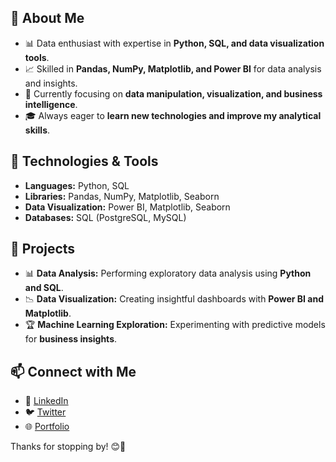 <html>
    <body>
        <h2>🚀 About Me</h2>
        <ul>
            <li>📊 Data enthusiast with expertise in <strong>Python, SQL, and data visualization tools</strong>.</li>
            <li>📈 Skilled in <strong>Pandas, NumPy, Matplotlib, and Power BI</strong> for data analysis and insights.</li>
            <li>🎯 Currently focusing on <strong>data manipulation, visualization, and business intelligence</strong>.</li>
            <li>🎓 Always eager to <strong>learn new technologies and improve my analytical skills</strong>.</li>
        </ul>
        <h2>🔧 Technologies & Tools</h2>
        <ul>
            <li><strong>Languages:</strong> Python, SQL</li>
            <li><strong>Libraries:</strong> Pandas, NumPy, Matplotlib, Seaborn</li>
            <li><strong>Data Visualization:</strong> Power BI, Matplotlib, Seaborn</li>
            <li><strong>Databases:</strong> SQL (PostgreSQL, MySQL)</li>
        </ul>
        <h2>📂 Projects</h2>
        <ul>
            <li>📊 <strong>Data Analysis:</strong> Performing exploratory data analysis using <strong>Python and SQL</strong>.</li>
            <li>📉 <strong>Data Visualization:</strong> Creating insightful dashboards with <strong>Power BI and Matplotlib</strong>.</li>
            <li>🏆 <strong>Machine Learning Exploration:</strong> Experimenting with predictive models for <strong>business insights</strong>.</li>
        </ul>
        <h2>📫 Connect with Me</h2>
        <ul>
            <li>💼 <a href="#">LinkedIn</a></li>
            <li>🐦 <a href="#">Twitter</a></li>
            <li>🌐 <a href="#">Portfolio</a></li>
        </ul>
        <p>Thanks for stopping by! 😊🚀</p>
    </div>
</body>

</html>
